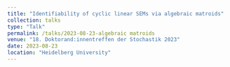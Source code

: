 ```yaml
---
title: "Identifiability of cyclic linear SEMs via algebraic matroids"
collection: talks
type: "Talk"
permalink: /talks/2023-08-23-algebraic matroids
venue: "18. Doktorand:innentreffen der Stochastik 2023"
date: 2023-08-23
location: "Heidelberg University"
---
```


<!--This is a description of your talk, which is a markdown files that can be all markdown-ified like any other post. Yay markdown!-->
